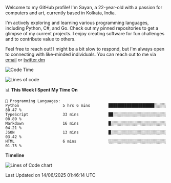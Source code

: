 Welcome to my GitHub profile! I'm Sayan, a 22-year-old with a passion for computers and art, currently based in Kolkata, India.

I'm actively exploring and learning various programming languages, including Python, C#, and Go. Check out my pinned repositories to get a glimpse of my current projects. I enjoy creating software for fun challenges and to contribute value to others.

Feel free to reach out! I might be a bit slow to respond, but I'm always open to connecting with like-minded individuals. You can reach out to me via [email](mailto:me@sayanbiswas.in) or [twitter dm](https://twitter.com/TheDankDel)

<!--START_SECTION:waka-->
![Code Time](http://img.shields.io/badge/Code%20Time-2%2C253%20hrs%2056%20mins-blue)

![Lines of code](https://img.shields.io/badge/From%20Hello%20World%20I%27ve%20Written-10.4%20million%20lines%20of%20code-blue)

📊 **This Week I Spent My Time On** 

```text
💬 Programming Languages: 
Python                   5 hrs 6 mins        ████████████████████░░░░░   80.47 % 
TypeScript               33 mins             ██░░░░░░░░░░░░░░░░░░░░░░░   08.89 % 
Markdown                 16 mins             █░░░░░░░░░░░░░░░░░░░░░░░░   04.21 % 
JSON                     13 mins             █░░░░░░░░░░░░░░░░░░░░░░░░   03.42 % 
HTML                     6 mins              ░░░░░░░░░░░░░░░░░░░░░░░░░   01.75 % 
```

**Timeline**

![Lines of Code chart](https://raw.githubusercontent.com/Dank-del/Dank-del/main/assets/bar_graph.png)


 Last Updated on 14/06/2025 01:46:14 UTC
<!--END_SECTION:waka-->
